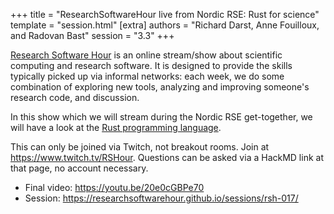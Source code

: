 +++
title = "ResearchSoftwareHour live from Nordic RSE: Rust for science"
template = "session.html"
[extra]
authors = "Richard Darst, Anne Fouilloux, and Radovan Bast"
session = "3.3"
+++

[Research Software Hour](https://researchsoftwarehour.github.io/) is an online
stream/show about scientific computing and research software. It is designed to
provide the skills typically picked up via informal networks: each week, we do
some combination of exploring new tools, analyzing and improving someone's
research code, and discussion.

In this show which we will stream during the Nordic RSE get-together, we will
have a look at the [Rust programming language](https://www.rust-lang.org/).

This can only be joined via Twitch, not breakout rooms.  Join at
<https://www.twitch.tv/RSHour>.  Questions can be asked via a HackMD
link at that page, no account necessary.

* Final video: https://youtu.be/20e0cGBPe70
* Session: https://researchsoftwarehour.github.io/sessions/rsh-017/
